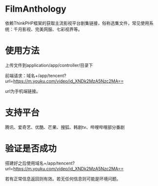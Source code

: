 # FilmAnthology
依赖ThinkPHP框架的获取主流影视平台剧集链接，俗称选集文件，常见使用系统：千月影视、完美网服、七彩视界等。

# 使用方法

上传文件到application/app/controller/目录下

前端请求：域名+/app/tencent?url=https://m.youku.com/video/id_XNDk2MzA5Nzc2MA==

url为手机端链接。

# 支持平台

腾讯、爱奇艺、优酷、芒果、搜狐、韩剧tv、哔哩哔哩部分番剧



# 验证是否成功

搭建好之后使用域名+/app/tencent?url=https://m.youku.com/video/id_XNDk2MzA5Nzc2MA==

若有正常信息返回则有效。若无任何信息则可能是环境问题。